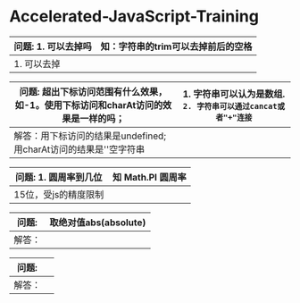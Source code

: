 # Accelerated-JavaScript-Training

| 问题: 1. <tab>可以去掉吗 | 知：字符串的trim可以去掉前后的空格 |
| -------------            | :-------------:                    |
| 1. 可以去掉              |                                    |

| 问题: 超出下标访问范围有什么效果，如-1。使用下标访问和charAt访问的效果是一样的吗； | 1. 字符串可以认为是数组. `2. 字符串可以通过cancat或者"+"连接` |
| -------------                                                                      | :-------------:                                               |
| 解答：用下标访问的结果是undefined;用charAt访问的结果是''空字符串                   |

| 问题: 1. 圆周率到几位 | 知 Math.PI 圆周率 |
| -------------         | :-------------:   |
| 15位，受js的精度限制  |                   |

| 问题:         | 取绝对值abs(absolute) |
| ------------- | :-------------:       |
| 解答：        |

| 问题:         |                 |
| ------------- | :-------------: |
| 解答：        |
